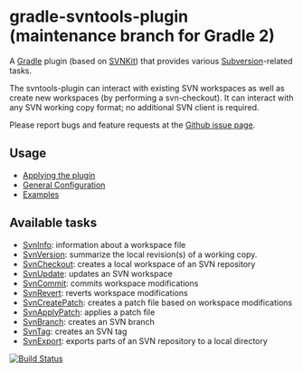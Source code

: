 # gradle-svntools-plugin (maintenance branch for Gradle 2)

A [Gradle](https://www.gradle.org) plugin (based on [SVNKit](http://svnkit.com/)) that provides various [Subversion](http://svnbook.red-bean.com/)-related tasks.

The svntools-plugin can interact with existing SVN workspaces as well as create new workspaces (by performing a svn-checkout). It can interact with any SVN working copy format; no additional SVN client is required.

Please report bugs and feature requests at the [Github issue page](https://github.com/martoe/gradle-svntools-plugin/issues).

## Usage

* [Applying the plugin](docs/ApplyPlugin.md)
* [General Configuration](docs/GeneralConfig.md)
* [Examples](examples/)

## Available tasks

* [SvnInfo](docs/SvnInfo.md): information about a workspace file
* [SvnVersion](docs/SvnVersion.md): summarize the local revision(s) of a working copy.
* [SvnCheckout](docs/SvnCheckout.md): creates a local workspace of an SVN repository
* [SvnUpdate](docs/SvnUpdate.md): updates an SVN workspace
* [SvnCommit](docs/SvnCommit.md): commits workspace modifications
* [SvnRevert](docs/SvnRevert.md): reverts workspace modifications
* [SvnCreatePatch](docs/SvnCreatePatch.md): creates a patch file based on workspace modifications
* [SvnApplyPatch](docs/SvnApplyPatch.md): applies a patch file
* [SvnBranch](docs/SvnBranch.md): creates an SVN branch
* [SvnTag](docs/SvnTag.md): creates an SVN tag
* [SvnExport](docs/SvnExport.md): exports parts of an SVN repository to a local directory

[![Build Status](https://api.travis-ci.org/martoe/gradle-svntools-plugin.svg?branch=develop)](https://travis-ci.org/martoe/gradle-svntools-plugin)
